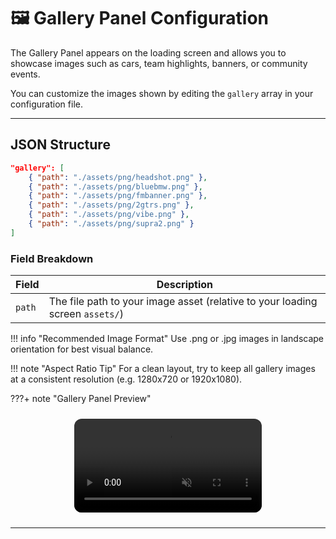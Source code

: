 # 🖼️ Gallery Panel Configuration

The Gallery Panel appears on the loading screen and allows you to showcase images such as cars, team highlights, banners, or community events.

You can customize the images shown by editing the `gallery` array in your configuration file.

---

## JSON Structure

```json
"gallery": [
    { "path": "./assets/png/headshot.png" },
    { "path": "./assets/png/bluebmw.png" },
    { "path": "./assets/png/fmbanner.png" },
    { "path": "./assets/png/2gtrs.png" },
    { "path": "./assets/png/vibe.png" },
    { "path": "./assets/png/supra2.png" }
]
```

### Field Breakdown

| **Field** | **Description**                                                               |
| --------- | ----------------------------------------------------------------------------- |
| `path`    | The file path to your image asset (relative to your loading screen `assets/`) |

!!! info "Recommended Image Format"
    Use .png or .jpg images in landscape orientation for best visual balance.

!!! note "Aspect Ratio Tip"
    For a clean layout, try to keep all gallery images at a consistent resolution (e.g. 1280x720 or 1920x1080).

???+ note "Gallery Panel Preview"
    <div style="display: flex; justify-content: center; margin: 1.5rem 0;">
    <video src="./../media/mp4/GalleryDemo.mp4" autoplay muted playsinline loop style="max-width: 100%; border-radius: 12px;">
    </video>
    </div>

---
